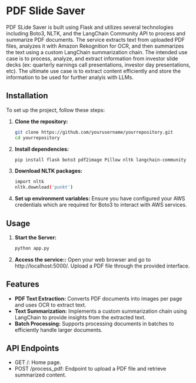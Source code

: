 
# PDF Slide Saver

PDF SLide Saver is built using Flask and utilizes several technologies including Boto3, NLTK, and the LangChain Community API to process and summarize PDF documents. The service extracts text from uploaded PDF files, analyzes it with Amazon Rekognition for OCR, and then summarizes the text using a custom LangChain summarization chain. The intended use case is to process, analyze, and extract information from investor slide decks (ex: quarterly earnings call presentations, investor day presentations, etc). The ultimate use case is to extract content efficiently and store the information to be used for further analyis with LLMs.

## Installation

To set up the project, follow these steps:

1. **Clone the repository:**
   ```bash
   git clone https://github.com/yourusername/yourrepository.git
   cd yourrepository
   
2. **Install dependencies:**
   ```bash
   pip install flask boto3 pdf2image Pillow nltk langchain-community

3. **Download NLTK packages:**
   ```bash
   import nltk
   nltk.download('punkt')

4. **Set up environment variables:**
   Ensure you have configured your AWS credentials which are required for Boto3 to interact with AWS services.

## Usage

1. **Start the Server:**
   ```bash
   python app.py

2. **Access the service::**
   Open your web browser and go to http://localhost:5000/. Upload a PDF file through the provided interface.
   
## Features
+ **PDF Text Extraction:** Converts PDF documents into images per page and uses OCR to extract text.
+ **Text Summarization:** Implements a custom summarization chain using LangChain to provide insights from the extracted text.
+ **Batch Processing:** Supports processing documents in batches to efficiently handle larger documents.

## API Endpoints
+ GET /: Home page.
+ POST /process_pdf: Endpoint to upload a PDF file and retrieve summarized content.

   
